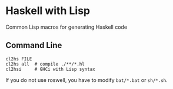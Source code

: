 # Haskell with Lisp
Common Lisp macros for generating Haskell code

## Command Line
    cl2hs FILE
    cl2hs all  # compile ./**/*.hl
    cl2hsi     # GHCi with Lisp syntax
If you do not use roswell, you have to modify `bat/*.bat` or `sh/*.sh`.
